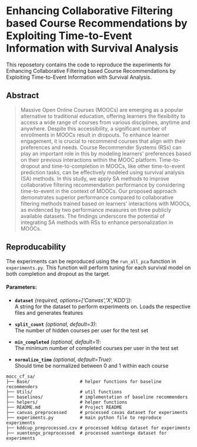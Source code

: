 # Enhancing Collaborative Filtering based Course Recommendations by Exploiting Time-to-Event Information with Survival Analysis

This reposetory contains the code to reproduce the experiments for Enhancing Collaborative Filtering based Course Recommendations by Exploiting Time-to-Event Information with Survival Analysis.

## Abstract 
> Massive Open Online Courses (MOOCs) are emerging as a popular alternative to traditional education, offering learners the flexibility to access a wide range of courses from various disciplines, anytime and anywhere. Despite this accessibility, a significant number of enrollments in MOOCs result in dropouts. To enhance learner engagement, it is crucial to recommend courses that align with their preferences and needs. Course Recommender Systems (RSs) can play an important role in this by modeling learners' preferences based on their previous interactions within the MOOC platform. Time-to-dropout and time-to-completion in MOOCs, like other time-to-event prediction tasks, can be effectively modeled using survival analysis (SA) methods. In this study, we apply SA methods to improve collaborative filtering recommendation performance by considering time-to-event in the context of MOOCs. Our proposed approach demonstrates superior performance compared to collaborative filtering methods trained based on learners' interactions with MOOCs, as evidenced by two performance measures on three publicly available datasets. The findings underscore the potential of integrating SA methods with RSs to enhance personalization in MOOCs.

## Reproducability

The experiments can be reproduced using the `run_all_pca` function in `experiments.py`. This function will perform tuning for each survival model on both completion and dropout as the target. 

#### Parameters:

- **`dataset`** *(required, options=['Canvas','X','KDD'])*:  
  A string for the dataset to perform experiments on. Loads the respective files and generates features

- **`split_count`** *(optional, default=3)*:  
  The number of hidden courses per user for the test set

- **`min_completed`** *(optional, default=1)*:  
  The minimum number of completed courses per user in the test set

- **`normalize_time`** *(optional, default=True)*:  
  Should time be normalized between 0 and 1 within each course

```plaintext
mocc_cf_sa/
├── Base/                   # helper functions for baseline recommenders 
├── Utils/                  # util functions 
├── baselines/              # implementation of baseline recommenders
├── helpers/                # helper functions 
├── README.md               # Project README
├── canvas_preprocessed     # processed cavas dataset for experiments
├── experiments.py          # main python file to reproduce experiments
├── kddcup_preprocessed.csv # processed kddcup dataset for experiments
├── xuentengx_preprocessed  # processed xuentengx dataset for experiments
```





